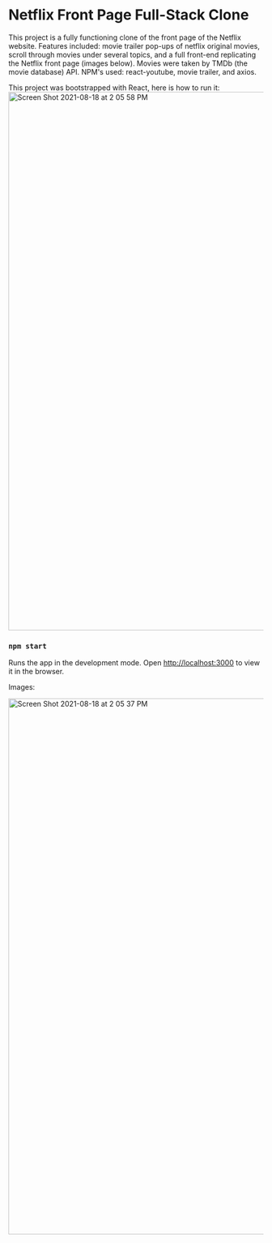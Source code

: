 # Netflix Front Page Full-Stack Clone
This project is a fully functioning clone of the front page of the Netflix website. Features included: movie trailer pop-ups of netflix original movies, scroll through movies under several topics, and a full front-end replicating the Netflix front page (images below). 
Movies were taken by TMDb (the movie database) API. NPM's used: react-youtube, movie trailer, and axios. 

This project was bootstrapped with React, here is how to run it:
<img width="1062" alt="Screen Shot 2021-08-18 at 2 05 58 PM" src="https://user-images.githubusercontent.com/60362574/129973153-e822b7d7-cbd7-437b-a709-2bb8191c30d2.png">

### `npm start`
Runs the app in the development mode. Open [http://localhost:3000](http://localhost:3000) to view it in the browser.

Images:

<img width="1057" alt="Screen Shot 2021-08-18 at 2 05 37 PM" src="https://user-images.githubusercontent.com/60362574/129972296-01e9a074-6db0-46af-a781-8721cbfa60b7.png">


